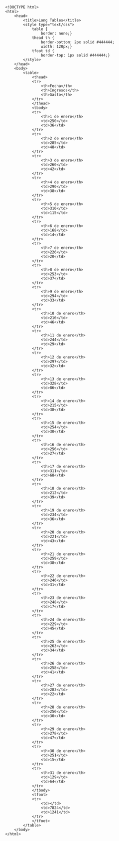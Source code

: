 <code>
&lt;!DOCTYPE html&gt;
&lt;html&gt;
    &lt;head&gt;
        &lt;title&gt;Long Tables&lt;/title&gt;
        &lt;style type="text/css"&gt;
            table {
                border: none;}
            thead th {
                border-bottom: 2px solid #444444;
                width: 120px;}
            tfoot td {
                border-top: 1px solid #444444;}
        &lt;/style&gt;
    &lt;/head&gt;
    &lt;body&gt;
        &lt;table&gt;
            &lt;thead&gt;
            &lt;tr&gt;
                &lt;th&gt;Fecha&lt;/th&gt;
                &lt;th&gt;Ingresos&lt;/th&gt;
                &lt;th&gt;Gasto&lt;/th&gt;
            &lt;/tr&gt;
            &lt;/thead&gt;
            &lt;tbody&gt;
            &lt;tr&gt;
                &lt;th&gt;1 de enero&lt;/th&gt;
                &lt;td&gt;250&lt;/td&gt;
                &lt;td&gt;36&lt;/td&gt;
            &lt;/tr&gt;
            &lt;tr&gt;
                &lt;th&gt;2 de enero&lt;/th&gt;
                &lt;td&gt;285&lt;/td&gt;
                &lt;td&gt;48&lt;/td&gt;
            &lt;/tr&gt;
            &lt;tr&gt;
                &lt;th&gt;3 de enero&lt;/th&gt;
                &lt;td&gt;260&lt;/td&gt;
                &lt;td&gt;42&lt;/td&gt;
            &lt;/tr&gt;
            &lt;tr&gt;
                &lt;th&gt;4 de enero&lt;/th&gt;
                &lt;td&gt;290&lt;/td&gt;
                &lt;td&gt;38&lt;/td&gt;
            &lt;/tr&gt;
            &lt;tr&gt;
                &lt;th&gt;5 de enero&lt;/th&gt;
                &lt;td&gt;310&lt;/td&gt;
                &lt;td&gt;115&lt;/td&gt;
            &lt;/tr&gt;
            &lt;tr&gt;
                &lt;th&gt;6 de enero&lt;/th&gt;
                &lt;td&gt;168&lt;/td&gt;
                &lt;td&gt;14&lt;/td&gt;
            &lt;/tr&gt;
            &lt;tr&gt;
                &lt;th&gt;7 de enero&lt;/th&gt;
                &lt;td&gt;226&lt;/td&gt;
                &lt;td&gt;20&lt;/td&gt;
            &lt;/tr&gt;
            &lt;tr&gt;
                &lt;th&gt;8 de enero&lt;/th&gt;
                &lt;td&gt;253&lt;/td&gt;
                &lt;td&gt;37&lt;/td&gt;
            &lt;/tr&gt;
            &lt;tr&gt;
                &lt;th&gt;9 de enero&lt;/th&gt;
                &lt;td&gt;294&lt;/td&gt;
                &lt;td&gt;33&lt;/td&gt;
            &lt;/tr&gt;
            &lt;tr&gt;
                &lt;th&gt;10 de enero&lt;/th&gt;
                &lt;td&gt;216&lt;/td&gt;
                &lt;td&gt;46&lt;/td&gt;
            &lt;/tr&gt;
            &lt;tr&gt;
                &lt;th&gt;11 de enero&lt;/th&gt;
                &lt;td&gt;244&lt;/td&gt;
                &lt;td&gt;29&lt;/td&gt;
            &lt;/tr&gt;
            &lt;tr&gt;
                &lt;th&gt;12 de enero&lt;/th&gt;
                &lt;td&gt;297&lt;/td&gt;
                &lt;td&gt;32&lt;/td&gt;
            &lt;/tr&gt;
            &lt;tr&gt;
                &lt;th&gt;13 de enero&lt;/th&gt;
                &lt;td&gt;328&lt;/td&gt;
                &lt;td&gt;86&lt;/td&gt;
            &lt;/tr&gt;
            &lt;tr&gt;
                &lt;th&gt;14 de enero&lt;/th&gt;
                &lt;td&gt;215&lt;/td&gt;
                &lt;td&gt;38&lt;/td&gt;
            &lt;/tr&gt;
            &lt;tr&gt;
                &lt;th&gt;15 de enero&lt;/th&gt;
                &lt;td&gt;254&lt;/td&gt;
                &lt;td&gt;30&lt;/td&gt;
            &lt;/tr&gt;
            &lt;tr&gt;
                &lt;th&gt;16 de enero&lt;/th&gt;
                &lt;td&gt;256&lt;/td&gt;
                &lt;td&gt;27&lt;/td&gt;
            &lt;/tr&gt;
            &lt;tr&gt;
                &lt;th&gt;17 de enero&lt;/th&gt;
                &lt;td&gt;311&lt;/td&gt;
                &lt;td&gt;68&lt;/td&gt;
            &lt;/tr&gt;
            &lt;tr&gt;
                &lt;th&gt;18 de enero&lt;/th&gt;
                &lt;td&gt;212&lt;/td&gt;
                &lt;td&gt;39&lt;/td&gt;
            &lt;/tr&gt;
            &lt;tr&gt;
                &lt;th&gt;19 de enero&lt;/th&gt;
                &lt;td&gt;234&lt;/td&gt;
                &lt;td&gt;36&lt;/td&gt;
            &lt;/tr&gt;
            &lt;tr&gt;
                &lt;th&gt;20 de enero&lt;/th&gt;
                &lt;td&gt;221&lt;/td&gt;
                &lt;td&gt;43&lt;/td&gt;
            &lt;/tr&gt;
            &lt;tr&gt;
                &lt;th&gt;21 de enero&lt;/th&gt;
                &lt;td&gt;259&lt;/td&gt;
                &lt;td&gt;38&lt;/td&gt;
            &lt;/tr&gt;
            &lt;tr&gt;
                &lt;th&gt;22 de enero&lt;/th&gt;
                &lt;td&gt;246&lt;/td&gt;
                &lt;td&gt;31&lt;/td&gt;
            &lt;/tr&gt;
            &lt;tr&gt;
                &lt;th&gt;23 de enero&lt;/th&gt;
                &lt;td&gt;248&lt;/td&gt;
                &lt;td&gt;17&lt;/td&gt;
            &lt;/tr&gt;
            &lt;tr&gt;
                &lt;th&gt;24 de enero&lt;/th&gt;
                &lt;td&gt;229&lt;/td&gt;
                &lt;td&gt;45&lt;/td&gt;
            &lt;/tr&gt;
            &lt;tr&gt;
                &lt;th&gt;25 de enero&lt;/th&gt;
                &lt;td&gt;263&lt;/td&gt;
                &lt;td&gt;34&lt;/td&gt;
            &lt;/tr&gt;
            &lt;tr&gt;
                &lt;th&gt;26 de enero&lt;/th&gt;
                &lt;td&gt;258&lt;/td&gt;
                &lt;td&gt;41&lt;/td&gt;
            &lt;/tr&gt;
            &lt;tr&gt;
                &lt;th&gt;27 de enero&lt;/th&gt;
                &lt;td&gt;283&lt;/td&gt;
                &lt;td&gt;22&lt;/td&gt;
            &lt;/tr&gt;
            &lt;tr&gt;
                &lt;th&gt;28 de enero&lt;/th&gt;
                &lt;td&gt;256&lt;/td&gt;
                &lt;td&gt;30&lt;/td&gt;
            &lt;/tr&gt;
            &lt;tr&gt;
                &lt;th&gt;29 de enero&lt;/th&gt;
                &lt;td&gt;278&lt;/td&gt;
                &lt;td&gt;47&lt;/td&gt;
            &lt;/tr&gt;
            &lt;tr&gt;
                &lt;th&gt;30 de enero&lt;/th&gt;
                &lt;td&gt;251&lt;/td&gt;
                &lt;td&gt;15&lt;/td&gt;
            &lt;/tr&gt;
            &lt;tr&gt;
                &lt;th&gt;31 de enero&lt;/th&gt;
                &lt;td&gt;129&lt;/td&gt;
                &lt;td&gt;64&lt;/td&gt;
            &lt;/tr&gt;
            &lt;/tbody&gt;
            &lt;tfoot&gt;
            &lt;tr&gt;
                &lt;td&gt;&lt;/td&gt;
                &lt;td&gt;7824&lt;/td&gt;
                &lt;td&gt;1241&lt;/td&gt;
            &lt;/tr&gt;
            &lt;/tfoot&gt;
        &lt;/table&gt;
    &lt;/body&gt;
&lt;/html&gt;
</code>